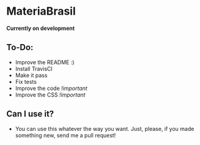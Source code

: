 MateriaBrasil
============


**Currently on development**

## To-Do:

- Improve the README :)
- Install TravisCI
- Make it pass
- Fix tests
- Improve the code *!important*
- Improve the CSS *!important*


## Can I use it?

- You can use this whatever the way you want. Just, please, if you made something new, send me a pull request!
